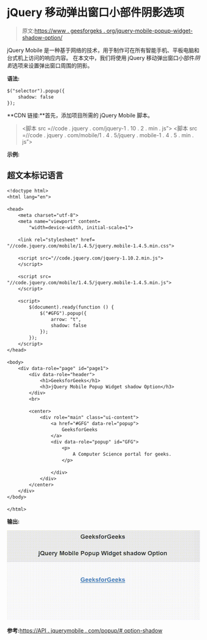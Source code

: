# jQuery 移动弹出窗口小部件阴影选项

> 原文:[https://www . geesforgeks . org/jquery-mobile-popup-widget-shadow-option/](https://www.geeksforgeeks.org/jquery-mobile-popup-widget-shadow-option/)

jQuery Mobile 是一种基于网络的技术，用于制作可在所有智能手机、平板电脑和台式机上访问的响应内容。
在本文中，我们将使用 jQuery 移动弹出窗口小部件*阴影*选项来设置弹出窗口周围的阴影。

**语法:**

```
$("selector").popup({
    shadow: false
});
```

**CDN 链接:**首先，添加项目所需的 jQuery Mobile 脚本。

> <link rel="”stylesheet”" href="”//code.jquery.com/mobile/1.4.5/jquery.mobile-1.4.5.min.css”">
> <脚本 src =//code . jquery . com/jquery-1 . 10 . 2 . min . js”></脚本>
> <脚本 src =//code . jquery . com/mobile/1 . 4 . 5/jquery . mobile-1 . 4 . 5 . min . js”></脚本>

**示例:**

## 超文本标记语言

```
<!doctype html>
<html lang="en">

<head>
    <meta charset="utf-8">
    <meta name="viewport" content=
        "width=device-width, initial-scale=1">

    <link rel="stylesheet" href=
"//code.jquery.com/mobile/1.4.5/jquery.mobile-1.4.5.min.css">

    <script src="//code.jquery.com/jquery-1.10.2.min.js">
    </script>

    <script src=
"//code.jquery.com/mobile/1.4.5/jquery.mobile-1.4.5.min.js">
    </script>

    <script>
        $(document).ready(function () {
            $("#GFG").popup({
                arrow: "t",
                shadow: false
            });
        });
    </script>
</head>

<body>
    <div data-role="page" id="page1">
        <div data-role="header">
            <h1>GeeksforGeeks</h1>
            <h3>jQuery Mobile Popup Widget shadow Option</h3>
        </div>
        <br>

        <center>
            <div role="main" class="ui-content">
                <a href="#GFG" data-rel="popup">
                    GeeksforGeeks
                </a>
                <div data-role="popup" id="GFG">
                    <p>
                        A Computer Science portal for geeks.
                    </p>

                </div>
            </div>
        </center>
    </div>
</body>

</html>
```

**输出:**

![](img/b4612100d6c0e6d6b0433576822ee69a.png)

**参考:**[https://API . jquerymobile . com/popup/# option-shadow](https://api.jquerymobile.com/popup/#option-shadow)
